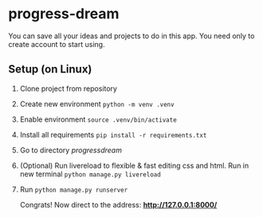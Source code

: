 # progress-dream
You can save all your ideas and projects to do in this app. You need only to create account to start using.

## Setup (on Linux)
1. Clone project from repository
2. Create new environment `python -m venv .venv`
3. Enable environment `source .venv/bin/activate`
4. Install all requirements `pip install -r requirements.txt`
5. Go to directory *progressdream*
6. (Optional) Run livereload to flexible & fast editing css and html. Run in new terminal `python manage.py livereload`
7. Run `python manage.py runserver`

   Congrats! Now direct to the address: **http://127.0.0.1:8000/**
